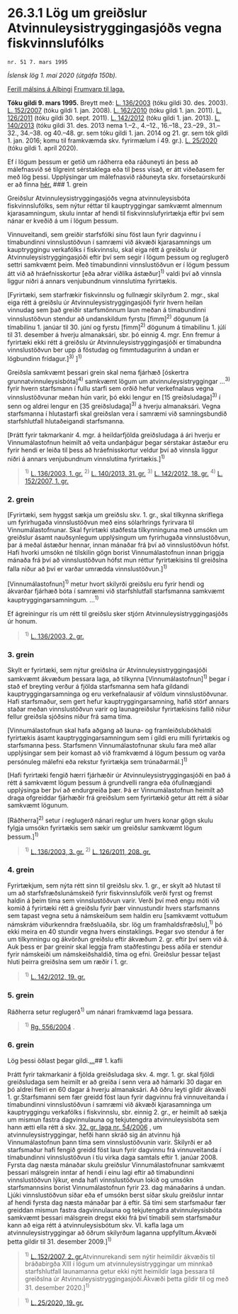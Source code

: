 # 26.3.1 Lög um greiðslur Atvinnuleysistryggingasjóðs vegna fiskvinnslufólks

`nr. 51 7. mars 1995`

_Íslensk lög 1. maí 2020 (útgáfa 150b)._

[Ferill málsins á Alþingi](https://www.althingi.is/thingstorf/thingmalalistar-eftir-thingum/ferill/?ltg=118&mnr=447)
[Frumvarp til laga.](https://www.althingi.is/altext/118/s/0765.html)

**Tóku gildi 9. mars 1995.**
Breytt með:
[L. 136/2003](https://althingi.is/altext/stjt/2003.136.html) (tóku gildi 30. des. 2003).
[L. 152/2007](https://althingi.is/altext/stjt/2007.152.html) (tóku gildi 1. jan. 2008).
[L. 162/2010](https://althingi.is/altext/stjt/2010.162.html) (tóku gildi 1. jan. 2011).
[L. 126/2011](https://althingi.is/altext/stjt/2011.126.html) (tóku gildi 30. sept. 2011).
[L. 142/2012](https://althingi.is/altext/stjt/2012.142.html) (tóku gildi 1. jan. 2013).
[L. 140/2013](https://althingi.is/altext/stjt/2013.140.html) (tóku gildi 31. des. 2013 nema 1.–2., 4.–12., 16.–18., 23.–29., 31.–32., 34.–38. og 40.–48. gr. sem tóku gildi 1. jan. 2014 og 21. gr. sem tók gildi 1. jan. 2016; komu til framkvæmda skv. fyrirmælum í 49. gr.).
[L. 25/2020](https://althingi.is/altext/stjt/2020.025.html) (tóku gildi 1. apríl 2020).

Ef í lögum þessum er getið um ráðherra eða ráðuneyti án þess að málefnasvið sé tilgreint sérstaklega eða til þess vísað, er átt viðeðasem fer með lög þessi. Upplýsingar um málefnasvið ráðuneyta skv. forsetaúrskurði er að finna [hér.](2018119.md) ### 1. grein

Greiðslur Atvinnuleysistryggingasjóðs vegna atvinnuleysisbóta fiskvinnslufólks, sem nýtur réttar til kauptryggingar samkvæmt almennum kjarasamningum, skulu inntar af hendi til fiskvinnslufyrirtækja eftir því sem nánar er kveðið á um í lögum þessum.

Vinnuveitandi, sem greiðir starfsfólki sínu föst laun fyrir dagvinnu í tímabundinni vinnslustöðvun í samræmi við ákvæði kjarasamnings um kauptryggingu verkafólks í fiskvinnslu, skal eiga rétt á greiðslu úr Atvinnuleysistryggingasjóði eftir því sem segir í lögum þessum og reglugerð settri samkvæmt þeim. Með tímabundinni vinnslustöðvun er í lögum þessum átt við að hráefnisskortur [eða aðrar viðlíka ástæður]<sup>1)</sup> valdi því að vinnsla liggur niðri á annars venjubundnum vinnslutíma fyrirtækis.

[Fyrirtæki, sem starfrækir fiskvinnslu og fullnægir skilyrðum 2. mgr., skal eiga rétt á greiðslu úr Atvinnuleysistryggingasjóði fyrir hvern heilan vinnudag sem það greiðir starfsmönnum laun meðan á tímabundinni vinnslustöðvun stendur að undanskildum fyrstu [fimm]<sup>2)</sup> dögunum [á tímabilinu 1. janúar til 30. júní og fyrstu [fimm]<sup>2)</sup> dögunum á tímabilinu 1. júlí til 31. desember á hverju almanaksári, sbr. þó einnig 4. mgr. Enn fremur á fyrirtæki ekki rétt á greiðslu úr Atvinnuleysistryggingasjóði er tímabundna vinnslustöðvun ber upp á föstudag og fimmtudagurinn á undan er lögbundinn frídagur.]<sup>3)</sup> ]<sup>1)</sup> 

Greiðsla samkvæmt þessari grein skal nema fjárhæð [óskertra grunnatvinnuleysisbóta]<sup>4)</sup> samkvæmt lögum um atvinnuleysistryggingar …<sup>3)</sup> fyrir hvern starfsmann í fullu starfi sem orðið hefur verkefnalaus vegna vinnslustöðvunar meðan hún varir, þó ekki lengur en [15 greiðsludaga]<sup>3)</sup> í senn og aldrei lengur en [35 greiðsludaga]<sup>3)</sup> á hverju almanaksári. Vegna starfsmanna í hlutastarfi skal greiðslan vera í samræmi við samningsbundið starfshlutfall hlutaðeigandi starfsmanna.

[Þrátt fyrir takmarkanir 4. mgr. á heildarfjölda greiðsludaga á ári hverju er Vinnumálastofnun heimilt að veita undanþágur þegar sérstakar ástæður eru fyrir hendi er leiða til þess að hráefnisskortur veldur því að vinnsla liggur niðri á annars venjubundnum vinnslutíma fyrirtækis.]<sup>1)</sup> 

> <sup>1)</sup> [L. 136/2003, 1. gr.](https://althingi.is/altext/stjt/2003.136.html) <sup>2)</sup> [L. 140/2013, 31. gr.](https://althingi.is/altext/stjt/2013.140.html) <sup>3)</sup> [L. 142/2012, 18. gr.](https://althingi.is/altext/stjt/2012.142.html) <sup>4)</sup> [L. 152/2007, 1. gr.](https://althingi.is/altext/stjt/2007.152.html)

### 2. grein

[Fyrirtæki, sem hyggst sækja um greiðslu skv. 1. gr., skal tilkynna skriflega um fyrirhugaða vinnslustöðvun með eins sólarhrings fyrirvara til Vinnumálastofnunar. Skal fyrirtæki staðfesta tilkynninguna með umsókn um greiðslur ásamt nauðsynlegum upplýsingum um fyrirhugaða vinnslustöðvun, þar á meðal ástæður hennar, innan mánaðar frá því að vinnslustöðvun hófst. Hafi hvorki umsókn né tilskilin gögn borist Vinnumálastofnun innan þriggja mánaða frá því að vinnslustöðvun hófst mun réttur fyrirtækisins til greiðslna falla niður að því er varðar umrædda vinnslustöðvun.]<sup>1)</sup> 

[Vinnumálastofnun]<sup>1)</sup> metur hvort skilyrði greiðslu eru fyrir hendi og ákvarðar fjárhæð bóta í samræmi við starfshlutfall starfsmanna samkvæmt kauptryggingarsamningum. …<sup>1)</sup> 

Ef ágreiningur rís um rétt til greiðslu sker stjórn Atvinnuleysistryggingasjóðs úr honum.

> <sup>1)</sup> [L. 136/2003, 2. gr.](https://althingi.is/altext/stjt/2003.136.html)

### 3. grein

Skylt er fyrirtæki, sem nýtur greiðslna úr Atvinnuleysistryggingasjóði samkvæmt ákvæðum þessara laga, að tilkynna [Vinnumálastofnun]<sup>1)</sup> þegar í stað ef breyting verður á fjölda starfsmanna sem hafa gildandi kauptryggingarsamninga og eru verkefnalausir af völdum vinnslustöðvunar. Hafi starfsmaður, sem gert hefur kauptryggingarsamning, hafið störf annars staðar meðan vinnslustöðvun varir og launagreiðslur fyrirtækisins fallið niður fellur greiðsla sjóðsins niður frá sama tíma.

[Vinnumálastofnun skal hafa aðgang að launa- og framleiðslubókhaldi fyrirtækis ásamt kauptryggingarsamningum sem í gildi eru milli fyrirtækis og starfsmanna þess. Starfsmenn Vinnumálastofnunar skulu fara með allar upplýsingar sem þeir komast að við framkvæmd á lögum þessum og varða persónuleg málefni eða rekstur fyrirtækja sem trúnaðarmál.]<sup>1)</sup> 

[Hafi fyrirtæki fengið hærri fjárhæðir úr Atvinnuleysistryggingasjóði en það á rétt á samkvæmt lögum þessum á grundvelli rangra eða ófullnægjandi upplýsinga ber því að endurgreiða þær. Þá er Vinnumálastofnun heimilt að draga ofgreiddar fjárhæðir frá greiðslum sem fyrirtækið getur átt rétt á síðar samkvæmt lögunum.

[Ráðherra]<sup>2)</sup> setur í reglugerð nánari reglur um hvers konar gögn skulu fylgja umsókn fyrirtækis sem sækir um greiðslur samkvæmt lögum þessum.]<sup>1)</sup> 

> <sup>1)</sup> [L. 136/2003, 3. gr.](https://althingi.is/altext/stjt/2003.136.html) <sup>2)</sup> [L. 126/2011, 208. gr.](https://althingi.is/altext/stjt/2011.126.html)

### 4. grein

Fyrirtækjum, sem nýta rétt sinn til greiðslu skv. 1. gr., er skylt að hlutast til um að starfsfræðslunámskeið fyrir fiskvinnslufólk verði fyrst og fremst haldin á þeim tíma sem vinnslustöðvun varir. Verði því með engu móti við komið á fyrirtæki rétt á greiðslu fyrir þær vinnustundir hvers starfsmanns sem tapast vegna setu á námskeiðum sem haldin eru [samkvæmt vottuðum námskrám viðurkenndra fræðsluaðila, sbr. lög um framhaldsfræðslu],<sup>1)</sup> þó ekki meira en 40 stundir vegna hvers einstaklings. Þegar svo stendur á fer um tilkynningu og ákvörðun greiðslu eftir ákvæðum 2. gr. eftir því sem við á. Auk þess er þar greinir skal leggja fram staðfestingu þess aðila er stendur fyrir námskeiði um námskeiðshaldið, tíma og efni. Greiðslur þessar teljast hluti þeirra greiðslna sem um ræðir í 1. gr.

> <sup>1)</sup> [L. 142/2012, 19. gr.](https://althingi.is/altext/stjt/2012.142.html)

### 5. grein

Ráðherra setur reglugerð<sup>1)</sup> um nánari framkvæmd laga þessara.

> <sup>1)</sup> [Rg. 556/2004](https://www.reglugerd.is/reglugerdir/allar/nr/556-2004) .



### 6. grein

Lög þessi öðlast þegar gildi.[…](https://www.althingi.is/lagasafn/leidbeiningar/)## 1. kafli

Þrátt fyrir takmarkanir á fjölda greiðsludaga skv. 4. mgr. 1. gr. skal fjöldi greiðsludaga sem heimilt er að greiða í senn vera að hámarki 30 dagar en þó aldrei fleiri en 60 dagar á hverju almanaksári. Að öðru leyti gildir ákvæði 1. gr.Starfsmanni sem fær greidd föst laun fyrir dagvinnu frá vinnuveitanda í tímabundinni vinnslustöðvun í samræmi við ákvæði kjarasamninga um kauptryggingu verkafólks í fiskvinnslu, sbr. einnig 2. gr., er heimilt að sækja um mismun fastra dagvinnulauna og tekjutengdra atvinnuleysisbóta sem hann ætti ella rétt á skv. [32. gr. laga nr. 54/2006](2006054.md#G32) , um atvinnuleysistryggingar, hefði hann skráð sig án atvinnu hjá Vinnumálastofnun þann tíma sem vinnslustöðvunin varir. Skilyrði er að starfsmaður hafi fengið greidd föst laun fyrir dagvinnu frá vinnuveitanda í tímabundinni vinnslustöðvun í tíu virka daga samtals eftir 1. janúar 2008. Fyrsta dag næsta mánaðar skulu greiðslur Vinnumálastofnunar samkvæmt þessari málsgrein inntar af hendi í einu lagi eftir að tímabundinni vinnslustöðvun lýkur, enda hafi vinnslustöðvun lokið og umsókn starfsmannsins borist Vinnumálastofnun fyrir 23. dag mánaðarins á undan. Ljúki vinnslustöðvun síðar eða ef umsókn berst síðar skulu greiðslur inntar af hendi fyrsta dag næsta mánaðar þar á eftir. Sá tími sem starfsmaður fær greiddan mismun fastra dagvinnulauna og tekjutengdra atvinnuleysisbóta samkvæmt þessari málsgrein dregst ekki frá því tímabili sem starfsmaður kann að eiga rétt á atvinnuleysisbótum skv. VI. kafla laga um atvinnuleysistryggingar að öðrum skilyrðum laganna uppfylltum.Ákvæði þetta gildir til 31. desember 2009.]<sup>1)</sup> 

> <sup>1)</sup> [L. 152/2007, 2. gr.](https://althingi.is/altext/stjt/2007.152.html)Atvinnurekandi sem nýtir heimildir ákvæðis til bráðabirgða XIII í lögum um atvinnuleysistryggingar um minnkað starfshlutfall launamanna getur ekki nýtt heimildir laga þessara til greiðslna úr Atvinnuleysistryggingasjóði.Ákvæði þetta gildir til og með 31. desember 2020.]<sup>1)</sup> 

> <sup>1)</sup> [L. 25/2020, 19. gr.](https://althingi.is/altext/stjt/2020.025.html)
